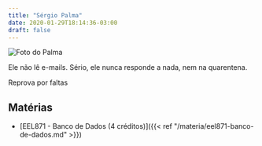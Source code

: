 ```yaml
---
title: "Sérgio Palma"
date: 2020-01-29T18:14:36-03:00
draft: false
---
```


![Foto do Palma](https://0.academia-photos.com/32714271/29042611/27084329/s200_sergio_palma_j..medeiros.jpg)

Ele não lê e-mails. Sério, ele nunca responde a nada, nem na quarentena.

Reprova por faltas

## Matérias

- [EEL871 - Banco de Dados (4 créditos)]({{< ref "/materia/eel871-banco-de-dados.md" >}})
